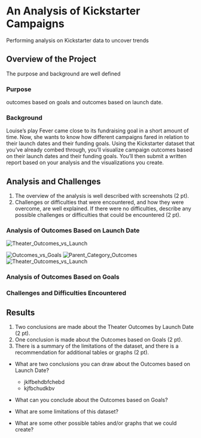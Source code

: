 # An Analysis of Kickstarter Campaigns
Performing analysis on Kickstarter data to uncover trends

## Overview of the Project
The purpose and background are well defined
### Purpose
outcomes based on goals and outcomes based on launch date.

### Background
Louise’s play Fever came close to its fundraising goal in a short amount of time. Now, she wants to know how different campaigns fared in relation to their launch dates and their funding goals. Using the Kickstarter dataset that you’ve already combed through, you’ll visualize campaign outcomes based on their launch dates and their funding goals. 
You’ll then submit a written report based on your analysis and the visualizations you create.

## Analysis and Challenges
1. The overview of the analysis is well described with screenshots (2 pt).
2. Challenges or difficulties that were encountered, and how they were overcome, are well explained. If there were no difficulties, describe any possible challenges or difficulties that could be encountered (2 pt).

### Analysis of Outcomes Based on Launch Date
![Theater_Outcomes_vs_Launch](/Users/aswitha/Desktop/Data_Analytics/Analysis_Projects/Project1/Challenge1/Resources/Theater_Outcomes_vs_Launch.png)

![Outcomes_vs_Goals](https://user-images.githubusercontent.com/85645485/128386298-1188f550-1b3c-4a2f-b098-4c654a2af1e0.png)
![Parent_Category_Outcomes](https://user-images.githubusercontent.com/85645485/128386303-9ffd72ed-4993-4034-a551-bbdfcdc6bd7b.png)
![Theater_Outcomes_vs_Launch](https://user-images.githubusercontent.com/85645485/128386305-227e870a-fc18-4c7e-a7e3-d95d1a829071.png)
### Analysis of Outcomes Based on Goals

### Challenges and Difficulties Encountered

## Results
1. Two conclusions are made about the Theater Outcomes by Launch Date (2 pt).
2. One conclusion is made about the Outcomes based on Goals (2 pt).
3. There is a summary of the limitations of the dataset, and there is a recommendation for additional tables or graphs (2 pt).
- What are two conclusions you can draw about the Outcomes based on Launch Date?
  - jklfbehdbfchebd
  - kjfbchudkbv
  
- What can you conclude about the Outcomes based on Goals?

- What are some limitations of this dataset?

- What are some other possible tables and/or graphs that we could create?
